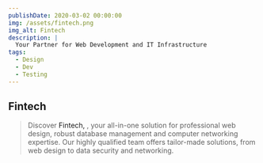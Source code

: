 ```yaml
---
publishDate: 2020-03-02 00:00:00
img: /assets/fintech.png
img_alt: Fintech
description: |
  Your Partner for Web Development and IT Infrastructure
tags:
  - Design
  - Dev
  - Testing
---
```


## Fintech

>  Discover <a style="text-decoration:none" href="https://bastian2012.github.io/projet-master/" target="_blank">Fintech, </a>, your all-in-one solution for professional web design, robust database management and computer networking expertise. Our highly qualified team offers tailor-made solutions, from web design to data security and networking. 